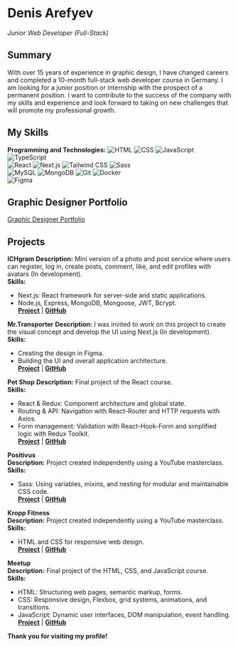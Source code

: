 # Denis Arefyev  
*Junior Web Developer (Full-Stack)* 

## Summary  
With over 15 years of experience in graphic design, I have changed careers and completed a 10-month full-stack web developer course in Germany. I am looking for a junior position or internship with the prospect of a permanent position. I want to contribute to the success of the company with my skills and experience and look forward to taking on new challenges that will promote my professional growth.  

## My Skills  
**Programming and Technologies:** 
![HTML](https://img.shields.io/badge/-HTML5-E34F26?style=flat-square&logo=html5&logoColor=white)  ![CSS](https://img.shields.io/badge/-CSS3-1572B6?style=flat-square&logo=css3&logoColor=white)  ![JavaScript](https://img.shields.io/badge/-JavaScript-F7DF1E?style=flat-square&logo=javascript&logoColor=black)  ![TypeScript](https://img.shields.io/badge/-TypeScript-3178C6?style=flat-square&logo=typescript&logoColor=white)  
![React](https://img.shields.io/badge/-React-61DAFB?style=flat-square&logo=react&logoColor=black)  ![Next.js](https://img.shields.io/badge/-Next.js-000000?style=flat-square&logo=nextdotjs&logoColor=white)  ![Tailwind CSS](https://img.shields.io/badge/-TailwindCSS-06B6D4?style=flat-square&logo=tailwindcss&logoColor=white)  ![Sass](https://img.shields.io/badge/-Sass-CC6699?style=flat-square&logo=sass&logoColor=white)  
![MySQL](https://img.shields.io/badge/-MySQL-4479A1?style=flat-square&logo=mysql&logoColor=white)  ![MongoDB](https://img.shields.io/badge/-MongoDB-47A248?style=flat-square&logo=mongodb&logoColor=white)  ![Git](https://img.shields.io/badge/-Git-F05032?style=flat-square&logo=git&logoColor=white)  ![Docker](https://img.shields.io/badge/-Docker-2496ED?style=flat-square&logo=docker&logoColor=white)  
![Figma](https://img.shields.io/badge/-Figma-F24E1E?style=flat-square&logo=figma&logoColor=white)  

## Graphic Designer Portfolio  
[Graphic Designer Portfolio](https://drive.google.com/file/d/1ITiprqW6QslzVLYNF4HDiJnMw8fstfJg/view?usp=drive_link)  

## Projects  

**ICHgram** 
**Description:** Mini version of a photo and post service where users can register, log in, create posts, comment, like, and edit profiles with avatars (In development).  
**Skills:**  
- Next.js: React framework for server-side and static applications.  
- Node.js, Express, MongoDB, Mongoose, JWT, Bcrypt.  
[**Project**](https://github.com/d-arefyev/NodeJS-TS-Social) | [**GitHub**](https://github.com/d-arefyev/NodeJS-TS-Social)  

**Mr.Transporter**
**Description:** I was invited to work on this project to create the visual concept and develop the UI using Next.js (In development).  
**Skills:**  
- Creating the design in Figma.  
- Building the UI and overall application architecture.  
[**Project**](https://mr-transporter-app.vercel.app/) | [**GitHub**](https://github.com/d-arefyev/mr-transporter-app)  

**Pet Shop** 
**Description:** Final project of the React course.  
**Skills:**  
- React & Redux: Component architecture and global state.  
- Routing & API: Navigation with React-Router and HTTP requests with Axios.  
- Form management: Validation with React-Hook-Form and simplified logic with Redux Toolkit.  
[**Project**](https://my-portfolio-pet-shop.vercel.app/) | [**GitHub**](https://github.com/d-arefyev/React-Final-Project/tree/main/Pet-Shop)  

**Positivus**  
**Description:** Project created independently using a YouTube masterclass.  
**Skills:**  
- Sass: Using variables, mixins, and nesting for modular and maintainable CSS code.  
[**Project**](https://my-portfolio-positivus.vercel.app/) | [**GitHub**](https://github.com/d-arefyev/my-portfolio/tree/main/positivus)  

**Kropp Fitness**  
**Description:** Project created independently using a YouTube masterclass.  
**Skills:**  
- HTML and CSS for responsive web design.  
[**Project**](https://my-portfolio-kropp-fitness.vercel.app/) | [**GitHub**](https://github.com/d-arefyev/my-portfolio/tree/main/kropp-fitness)  

**Meetup**  
**Description:** Final project of the HTML, CSS, and JavaScript course.  
**Skills:**  
- HTML: Structuring web pages, semantic markup, forms.  
- CSS: Responsive design, Flexbox, grid systems, animations, and transitions.  
- JavaScript: Dynamic user interfaces, DOM manipulation, event handling.  
[**Project**](https://my-portfolio-meetup.vercel.app/) | [**GitHub**](https://github.com/d-arefyev/my-portfolio/tree/main/meetup)  


**Thank you for visiting my profile!**

